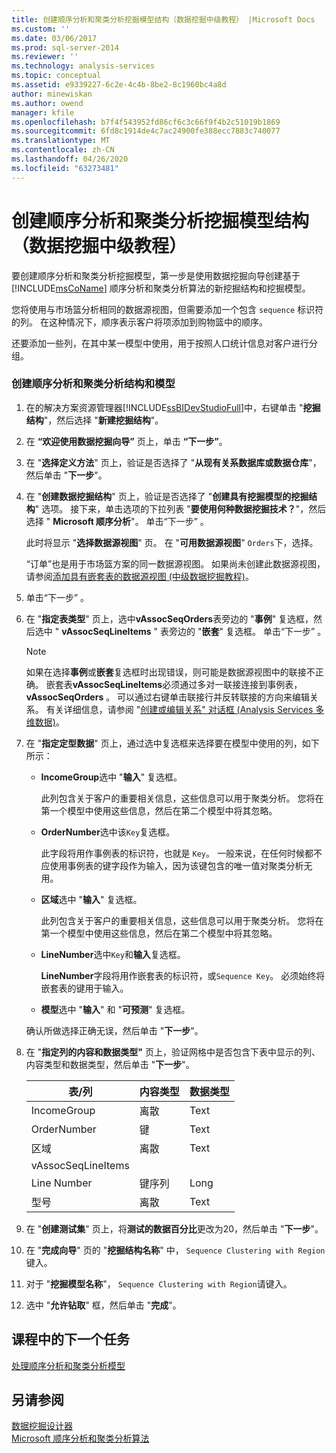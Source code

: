 ```yaml
---
title: 创建顺序分析和聚类分析挖掘模型结构（数据挖掘中级教程） |Microsoft Docs
ms.custom: ''
ms.date: 03/06/2017
ms.prod: sql-server-2014
ms.reviewer: ''
ms.technology: analysis-services
ms.topic: conceptual
ms.assetid: e9339227-6c2e-4c4b-8be2-8c1960bc4a8d
author: minewiskan
ms.author: owend
manager: kfile
ms.openlocfilehash: b7f4f543952fd86cf6c3c66f9f4b2c51019b1869
ms.sourcegitcommit: 6fd8c1914de4c7ac24900fe388ecc7883c740077
ms.translationtype: MT
ms.contentlocale: zh-CN
ms.lasthandoff: 04/26/2020
ms.locfileid: "63273481"
---
```

# <a name="creating-a-sequence-clustering-mining-model-structure-intermediate-data-mining-tutorial"></a>创建顺序分析和聚类分析挖掘模型结构（数据挖掘中级教程）
  要创建顺序分析和聚类分析挖掘模型，第一步是使用数据挖掘向导创建基于 [!INCLUDE[msCoName](../includes/msconame-md.md)] 顺序分析和聚类分析算法的新挖掘结构和挖掘模型。  
  
 您将使用与市场篮分析相同的数据源视图，但需要添加一个包含 `sequence` 标识符的列。 在这种情况下，顺序表示客户将项添加到购物篮中的顺序。  
  
 还要添加一些列，在其中某一模型中使用，用于按照人口统计信息对客户进行分组。  
  
### <a name="to-create-a-sequence-clustering-structure-and-model"></a>创建顺序分析和聚类分析结构和模型  
  
1.  在的解决方案资源管理器[!INCLUDE[ssBIDevStudioFull](../includes/ssbidevstudiofull-md.md)]中，右键单击 "**挖掘结构**"，然后选择 "**新建挖掘结构**"。  
  
2.  在 **“欢迎使用数据挖掘向导”** 页上，单击 **“下一步”**。  
  
3.  在 "**选择定义方法**" 页上，验证是否选择了 "**从现有关系数据库或数据仓库**"，然后单击 "**下一步**"。  
  
4.  在 "**创建数据挖掘结构**" 页上，验证是否选择了 "**创建具有挖掘模型的挖掘结构**" 选项。 接下来，单击选项的下拉列表 "**要使用何种数据挖掘技术？**"，然后选择 " **Microsoft 顺序分析**"。 单击“下一步”  。  
  
     此时将显示 "**选择数据源视图**" 页。 在 "**可用数据源视图**" `Orders`下，选择。  
  
     “订单”也是用于市场篮方案的同一数据源视图。 如果尚未创建此数据源视图，请参阅[添加具有嵌套表的数据源视图 &#40;中级数据挖掘教程&#41;](../../2014/tutorials/adding-a-data-source-view-with-nested-tables-intermediate-data-mining-tutorial.md)。  
  
5.  单击“下一步”  。  
  
6.  在 "**指定表类型**" 页上，选中**vAssocSeqOrders**表旁边的 "**事例**" 复选框，然后选中 " **vAssocSeqLineItems** " 表旁边的 "**嵌套**" 复选框。 单击“下一步”  。  
  
    > [!NOTE]  
    >  如果在选择**事例**或**嵌套**复选框时出现错误，则可能是数据源视图中的联接不正确。 嵌套表**vAssocSeqLineItems**必须通过多对一联接连接到事例表， **vAssocSeqOrders** 。 可以通过右键单击联接行并反转联接的方向来编辑关系。 有关详细信息，请参阅 "[创建或编辑关系" 对话框 &#40;Analysis Services 多维数据&#41;](../../2014/analysis-services/create-or-edit-relationship-dialog-box-analysis-services-multidimensional-data.md)。  
  
7.  在 "**指定定型数据**" 页上，通过选中复选框来选择要在模型中使用的列，如下所示：  
  
    -   **IncomeGroup**选中 "**输入**" 复选框。  
  
         此列包含关于客户的重要相关信息，这些信息可以用于聚类分析。 您将在第一个模型中使用这些信息，然后在第二个模型中将其忽略。  
  
    -   **OrderNumber**选中该`Key`复选框。  
  
         此字段将用作事例表的标识符，也就是 `Key`。 一般来说，在任何时候都不应使用事例表的键字段作为输入，因为该键包含的唯一值对聚类分析无用。  
  
    -   **区域**选中 "**输入**" 复选框。  
  
         此列包含关于客户的重要相关信息，这些信息可以用于聚类分析。 您将在第一个模型中使用这些信息，然后在第二个模型中将其忽略。  
  
    -   **LineNumber**选中`Key`和**输入**复选框。  
  
         **LineNumber**字段将用作嵌套表的标识符，或`Sequence Key`。 必须始终将嵌套表的键用于输入。  
  
    -   **模型**选中 "**输入**" 和 "**可预测**" 复选框。  
  
     确认所做选择正确无误，然后单击 "**下一步**"。  
  
8.  在 "**指定列的内容和数据类型"** 页上，验证网格中是否包含下表中显示的列、内容类型和数据类型，然后单击 "**下一步**"。  
  
    |表/列|内容类型|数据类型|  
    |---------------------|------------------|---------------|  
    |IncomeGroup|离散|Text|  
    |OrderNumber|键|Text|  
    |区域|离散|Text|  
    |vAssocSeqLineItems|||  
    |Line Number|键序列|Long|  
    |型号|离散|Text|  
  
9. 在 "**创建测试集**" 页上，将**测试的数据百分比**更改为20，然后单击 "**下一步**"。  
  
10. 在 "**完成向导**" 页的 "**挖掘结构名称**" 中， `Sequence Clustering with Region`键入。  
  
11. 对于 "**挖掘模型名称**"， `Sequence Clustering with Region`请键入。  
  
12. 选中 "**允许钻取**" 框，然后单击 "**完成**"。  
  
## <a name="next-task-in-lesson"></a>课程中的下一个任务  
 [处理顺序分析和聚类分析模型](../../2014/tutorials/processing-the-sequence-clustering-model.md)  
  
## <a name="see-also"></a>另请参阅  
 [数据挖掘设计器](../../2014/analysis-services/data-mining/data-mining-designer.md)   
 [Microsoft 顺序分析和聚类分析算法](../../2014/analysis-services/data-mining/microsoft-sequence-clustering-algorithm.md)  
  
  
